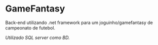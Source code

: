 # GameFantasy
Back-end utilizando .net framework para um joguinho/gamefantasy de campeonato de futebol. 

*Utilizado SQL server como BD.*
